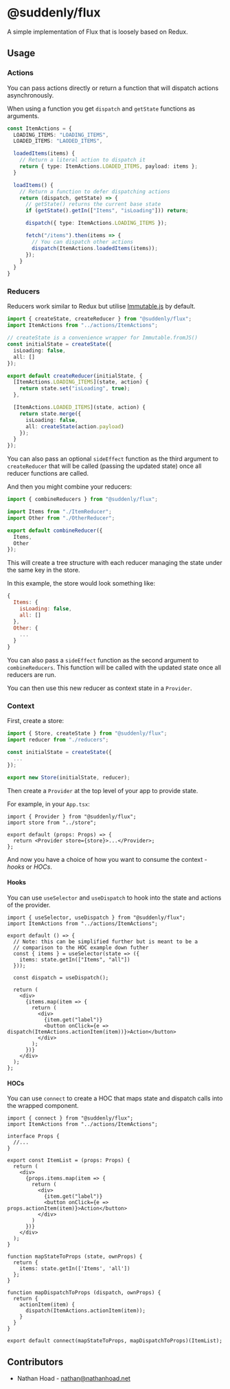 # @suddenly/flux

A simple implementation of Flux that is loosely based on Redux.

## Usage

### Actions

You can pass actions directly or return a function that will dispatch actions asynchronously.

When using a function you get `dispatch` and `getState` functions as arguments.

```ts
const ItemActions = {
  LOADING_ITEMS: "LOADING_ITEMS",
  LOADED_ITEMS: "LAODED_ITEMS",

  loadedItems(items) {
    // Return a literal action to dispatch it
    return { type: ItemActions.LOADED_ITEMS, payload: items };
  }

  loadItems() {
    // Return a function to defer dispatching actions
    return (dispatch, getState) => {
      // getState() returns the current base state
      if (getState().getIn(["Items", "isLoading"])) return;

      dispatch({ type: ItemActions.LOADING_ITEMS });

      fetch("/items").then(items => {
        // You can dispatch other actions
        dispatch(ItemActions.loadedItems(items));
      });
    }
  }
}
```

### Reducers

Reducers work similar to Redux but utilise [Immutable.js](https://immutable-js.github.io/immutable-js/docs/#/) by default.

```ts
import { createState, createReducer } from "@suddenly/flux";
import ItemActions from "../actions/ItemActions";

// createState is a convenience wrapper for Immutable.fromJS()
const initialState = createState({
  isLoading: false,
  all: []
});

export default createReducer(initialState, {
  [ItemActions.LOADING_ITEMS](state, action) {
    return state.set("isLoading", true);
  },

  [ItemActions.LOADED_ITEMS](state, action) {
    return state.merge({
      isLoading: false,
      all: createState(action.payload)
    });
  }
});
```

You can also pass an optional `sideEffect` function as the third argument to `createReducer` that will be called (passing the updated state) once all reducer functions are called.

And then you might combine your reducers:

```ts
import { combineReducers } from "@suddenly/flux";

import Items from "./ItemReducer";
import Other from "./OtherReducer";

export default combineReducer({
  Items,
  Other
});
```

This will create a tree structure with each reducer managing the state under the same key in the store.

In this example, the store would look something like:

```js
{
  Items: {
    isLoading: false,
    all: []
  },
  Other: {
    ...
  }
}
```

You can also pass a `sideEffect` function as the second argument to `combineReducers`. This function will be called with the updated state once all reducers are run.

You can then use this new reducer as context state in a `Provider`.

### Context

First, create a store:

```ts
import { Store, createState } from "@suddenly/flux";
import reducer from "./reducers";

const initialState = createState({
  ...
});

export new Store(initialState, reducer);
```

Then create a `Provider` at the top level of your app to provide state.

For example, in your `App.tsx`:

```tsx
import { Provider } from "@suddenly/flux";
import store from "../store";

export default (props: Props) => {
  return <Provider store={store}>...</Provider>;
};
```

And now you have a choice of how you want to consume the context - _hooks_ or _HOCs_.

#### Hooks

You can use `useSelector` and `useDispatch` to hook into the state and actions of the provider.

```tsx
import { useSelector, useDispatch } from "@suddenly/flux";
import ItemActions from "../actions/ItemActions";

export default () => {
  // Note: this can be simplified further but is meant to be a
  // comparison to the HOC example down futher
  const { items } = useSelector(state => ({
    items: state.getIn(["Items", "all"])
  }));

  const dispatch = useDispatch();

  return (
    <div>
      {items.map(item => {
        return (
          <div>
            {item.get("label")}
            <button onClick={e => dispatch(ItemActions.actionItem(item))}>Action</button>
          </div>
        );
      })}
    </div>
  );
};
```

#### HOCs

You can use `connect` to create a HOC that maps state and dispatch calls into the wrapped component.

```tsx
import { connect } from "@suddenly/flux";
import ItemActions from "../actions/ItemActions";

interface Props {
  //...
}

export const ItemList = (props: Props) {
  return (
    <div>
      {props.items.map(item => {
        return (
          <div>
            {item.get("label")}
            <button onClick={e => props.actionItem(item)}>Action</button>
          </div>
        )
      })}
    </div>
  );
}

function mapStateToProps (state, ownProps) {
  return {
    items: state.getIn(['Items', 'all'])
  };
}

function mapDispatchToProps (dispatch, ownProps) {
  return {
    actionItem(item) {
      dispatch(ItemActions.actionItem(item));
    }
  }
}

export default connect(mapStateToProps, mapDispatchToProps)(ItemList);
```

## Contributors

- Nathan Hoad - [nathan@nathanhoad.net](mailto:nathan@nathanhoad.net)

